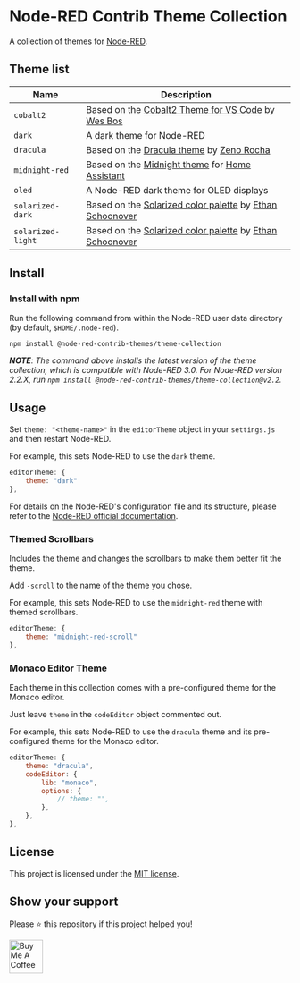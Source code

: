 # Node-RED Contrib Theme Collection

A collection of themes for [Node-RED][node-red].

## Theme list

|Name|Description
|---|---
|`cobalt2`|Based on the [Cobalt2 Theme for VS Code][theme-cobalt2] by [Wes Bos][wes-bos]
|`dark`|A dark theme for Node-RED
|`dracula`|Based on the [Dracula theme][theme-dracula] by [Zeno Rocha][zeno-rocha]
|`midnight-red`|Based on the [Midnight theme][theme-midnight] for [Home Assistant][home-assistant]
|`oled`|A Node-RED dark theme for OLED displays
|`solarized-dark`|Based on the [Solarized color palette][solarized] by [Ethan Schoonover][schoonover]
|`solarized-light`|Based on the [Solarized color palette][solarized] by [Ethan Schoonover][schoonover]

## Install

### Install with npm

Run the following command from within the Node-RED user data directory (by default, `$HOME/.node-red`).

```shell
npm install @node-red-contrib-themes/theme-collection
```

***NOTE**: The command above installs the latest version of the theme collection, which is compatible with Node-RED 3.0. For Node-RED version 2.2.X, run `npm install @node-red-contrib-themes/theme-collection@v2.2`.*

## Usage

Set `theme: "<theme-name>"` in the `editorTheme` object in your `settings.js` and then restart Node-RED.

For example, this sets Node-RED to use the `dark` theme.

```js
editorTheme: {
    theme: "dark"
},
```

For details on the Node-RED's configuration file and its structure, please refer to the [Node-RED official documentation][node-red-doc].

### Themed Scrollbars

Includes the theme and changes the scrollbars to make them better fit the theme.

Add `-scroll` to the name of the theme you chose.

For example, this sets Node-RED to use the `midnight-red` theme with themed scrollbars.

```js
editorTheme: {
    theme: "midnight-red-scroll"
},
```

### Monaco Editor Theme

Each theme in this collection comes with a pre-configured theme for the Monaco editor.

Just leave `theme` in the `codeEditor` object commented out.

For example, this sets Node-RED to use the `dracula` theme and its pre-configured theme for the Monaco editor.

```js
editorTheme: {
    theme: "dracula",
    codeEditor: {
        lib: "monaco",
        options: {
            // theme: "",
        },
    },
},
```

## License

This project is licensed under the [MIT license][license].

## Show your support

Please ⭐️ this repository if this project helped you!

<a href="https://www.buymeacoffee.com/mbonani" target="_blank"><img src="https://cdn.buymeacoffee.com/buttons/v2/default-red.png" alt="Buy Me A Coffee" height="60px"></a>

[home-assistant]: https://home-assistant.io
[license]: LICENSE
[node-red-doc]: https://nodered.org/docs/user-guide/runtime/configuration#editor-themes
[node-red]: https://nodered.org/
[schoonover]: https://ethanschoonover.com
[solarized]: https://ethanschoonover.com/solarized/
[theme-cobalt2]: https://marketplace.visualstudio.com/items?itemName=wesbos.theme-cobalt2
[theme-dracula]: https://draculatheme.com/
[theme-midnight]: https://community.home-assistant.io/t/midnight-theme/28598
[wes-bos]: http://www.wesbos.com/
[zeno-rocha]: https://zenorocha.com/
